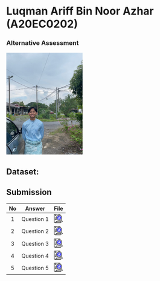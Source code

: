 <h1>Luqman Ariff Bin Noor Azhar (A20EC0202)</h1>

<h3>Alternative Assessment</h3>
<img src="gamabr.jpg"  width="40%">

## Dataset:
## Submission
| No | Answer | File |
| :-----: | ----- | :------: |
| 1 | Question 1 | <a href="./question 1/answers 1.md"><img src="../../images/answer.png" width="24px" height="24px"></a> |
| 2 | Question 2 | <a href="./question 2/answers 2.md"><img src="../../images/answer.png" width="24px" height="24px"></a> |
| 3 | Question 3 | <a href="./question 3/answers 3.md"><img src="../../images/answer.png" width="24px" height="24px"></a> |
| 4 | Question 4 | <a href="./question 4/answers 4.md"><img src="../../images/answer.png" width="24px" height="24px"></a> |
| 5 | Question 5 | <a href="./question 5/answers 5.md"><img src="../../images/answer.png" width="24px" height="24px"></a> |
